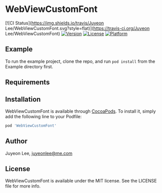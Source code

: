 # WebViewCustomFont

[![CI Status](https://img.shields.io/travis/Juyeon Lee/WebViewCustomFont.svg?style=flat)](https://travis-ci.org/Juyeon Lee/WebViewCustomFont)
[![Version](https://img.shields.io/cocoapods/v/WebViewCustomFont.svg?style=flat)](https://cocoapods.org/pods/WebViewCustomFont)
[![License](https://img.shields.io/cocoapods/l/WebViewCustomFont.svg?style=flat)](https://cocoapods.org/pods/WebViewCustomFont)
[![Platform](https://img.shields.io/cocoapods/p/WebViewCustomFont.svg?style=flat)](https://cocoapods.org/pods/WebViewCustomFont)

## Example

To run the example project, clone the repo, and run `pod install` from the Example directory first.

## Requirements

## Installation

WebViewCustomFont is available through [CocoaPods](https://cocoapods.org). To install
it, simply add the following line to your Podfile:

```ruby
pod 'WebViewCustomFont'
```

## Author

Juyeon Lee, juyeonlee@me.com

## License

WebViewCustomFont is available under the MIT license. See the LICENSE file for more info.
